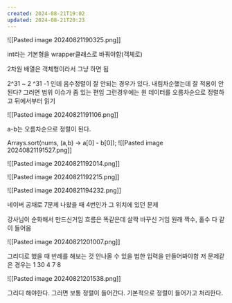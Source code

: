 ```yaml
---
created: 2024-08-21T19:02
updated: 2024-08-21T20:23
---
```


![[Pasted image 20240821190325.png]]

int라는 기본형을 wrapper클래스로 바꿔야함(객체로)

2차원 배열은 객체형이라서 그냥 하면 됨


2^31 ~ 2 ^31 -1 인데 음수정렬이 잘 안되는 경우가 있다. 
내림차순했는데 잘 적용이 안된다? 그러면 범위 이슈가 좀 있는 편임 그런경우에는
원 데이터를 오름차순으로 정렬하고 뒤에서부터 읽기

![[Pasted image 20240821191106.png]]

a-b는 오름차순으로 정렬이 된다.

Arrays.sort(nums, (a,b) -> a[0] - b[0]);
![[Pasted image 20240821191527.png]]

![[Pasted image 20240821192014.png]]

![[Pasted image 20240821192215.png]]

![[Pasted image 20240821194232.png]]

네이버 공채로 7문제 나왔을 때 4번인가 그 위치에 있던 문제

강사님이 순화해서 만드신거임 흐름은 똑같은데 살짝 바꾸신 거임
원래 짝수, 홀수 다 같이 들어옴


![[Pasted image 20240821201007.png]]

그리디로 했을 때 반례를 해보는 것 안나올 수 있을 법한 입력을 만들어봐야함
저 문제같은 경우는 
1 30 4 7 8

![[Pasted image 20240821201538.png]]

그리디 해야한다. 그러면 보통 정렬이 들어간다. 기본적으로 정렬이 들어가고 처리한다.
